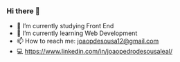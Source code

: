 ### Hi there 👋



- 🔭 I’m currently studying Front End
- 🌱 I’m currently learning Web Development
- 📫 How to reach me: joaopdesousa12@gmail.com
- 💻 https://www.linkedin.com/in/joaopedrodesousaleal/

